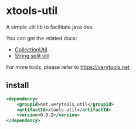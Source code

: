 # xtools-util

A simple util lib to facilitate java dev. 

You can get the related docs:

* [CollectionUtil](https://verytools.net/xtools-guide/posts/collections-utils).
* [String split util](https://verytools.net/xtools-guide/posts/java-split-util)

For more tools, please refer to https://verytools.net

## install

```xml
<dependency>
    <groupId>net.verytools.util</groupId>
    <artifactId>xtools-util</artifactId>
    <version>0.0.2</version>
</dependency>
```
